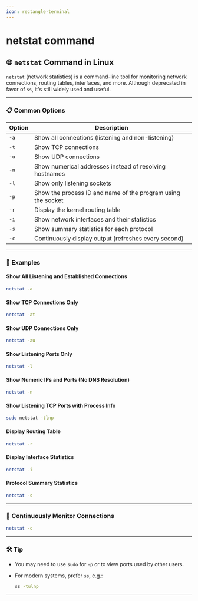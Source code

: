 ```yaml
---
icon: rectangle-terminal
---
```


# netstat command

## 🌐 `netstat` Command in Linux

`netstat` (network statistics) is a command-line tool for monitoring network connections, routing tables, interfaces, and more. Although deprecated in favor of `ss`, it's still widely used and useful.

***

### 📋 Common Options

| Option | Description                                                  |
| ------ | ------------------------------------------------------------ |
| `-a`   | Show all connections (listening and non-listening)           |
| `-t`   | Show TCP connections                                         |
| `-u`   | Show UDP connections                                         |
| `-n`   | Show numerical addresses instead of resolving hostnames      |
| `-l`   | Show only listening sockets                                  |
| `-p`   | Show the process ID and name of the program using the socket |
| `-r`   | Display the kernel routing table                             |
| `-i`   | Show network interfaces and their statistics                 |
| `-s`   | Show summary statistics for each protocol                    |
| `-c`   | Continuously display output (refreshes every second)         |

***

### 🧪 Examples

#### Show All Listening and Established Connections

```bash
netstat -a
```

#### Show TCP Connections Only

```bash
netstat -at
```

#### Show UDP Connections Only

```bash
netstat -au
```

#### Show Listening Ports Only

```bash
netstat -l
```

#### Show Numeric IPs and Ports (No DNS Resolution)

```bash
netstat -n
```

#### Show Listening TCP Ports with Process Info

```bash
sudo netstat -tlnp
```

#### Display Routing Table

```bash
netstat -r
```

#### Display Interface Statistics

```bash
netstat -i
```

#### Protocol Summary Statistics

```bash
netstat -s
```

***

### 🔁 Continuously Monitor Connections

```bash
netstat -c
```

***

### 🛠 Tip

* You may need to use `sudo` for `-p` or to view ports used by other users.
*   For modern systems, prefer `ss`, e.g.:

    ```bash
    ss -tulnp
    ```

***
